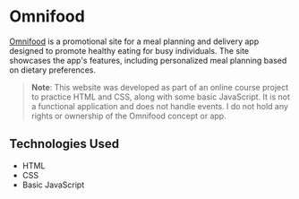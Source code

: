 # Omnifood

[Omnifood](#) is a promotional site for a meal planning and delivery app designed to promote healthy eating for busy individuals. The site showcases the app's features, including personalized meal planning based on dietary preferences.

> **Note**: This website was developed as part of an online course project to practice HTML and CSS, along with some basic JavaScript. It is not a functional application and does not handle events. I do not hold any rights or ownership of the Omnifood concept or app.

## Technologies Used
- HTML
- CSS
- Basic JavaScript

